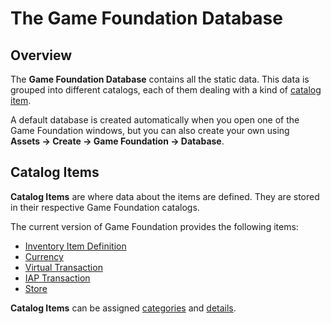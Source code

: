 # The Game Foundation Database

## Overview

The __Game Foundation Database__ contains all the static data.
This data is grouped into different catalogs, each of them dealing with a kind of [catalog item].

A default database is created automatically when you open one of the Game Foundation windows, but you can also create your own using __Assets → Create → Game Foundation → Database__.

## Catalog Items

__Catalog Items__ are where data about the items are defined.
They are stored in their respective Game Foundation catalogs.

The current version of Game Foundation provides the following items:

- [Inventory Item Definition]
- [Currency]
- [Virtual Transaction]
- [IAP Transaction]
- [Store]

__Catalog Items__ can be assigned [categories] and [details].










[catalog item]: #Catalog&#32;Items

[inventory item definition]: CatalogItems/InventoryItemDefinition.md

[currency]: CatalogItems/Currency.md

[virtual transaction]: CatalogItems/VirtualTransaction.md

[iap transaction]: CatalogItems/IAPTransaction.md

[store]: CatalogItems/Store.md

[categories]: Category.md

[details]: Details.md
